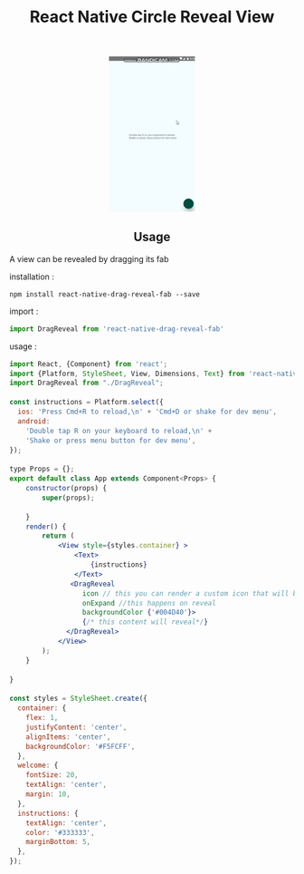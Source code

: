 <h1 align="center">
<br>
 React Native Circle Reveal View
 </br>
 <br>

</h1>
<p align="center">

 <img  src="https://raw.githubusercontent.com/lvlrSajjad/react-native-drag-reveal-fab/master/gif.gif" width="30%">
</p>
<h2 align="center">Usage</h2>

A view can be revealed by dragging its fab

installation :  
 ```
 npm install react-native-drag-reveal-fab --save
```
import :
```jsx harmony
import DragReveal from 'react-native-drag-reveal-fab'
```
usage :
```jsx harmony
import React, {Component} from 'react';
import {Platform, StyleSheet, View, Dimensions, Text} from 'react-native';
import DragReveal from "./DragReveal";

const instructions = Platform.select({
  ios: 'Press Cmd+R to reload,\n' + 'Cmd+D or shake for dev menu',
  android:
    'Double tap R on your keyboard to reload,\n' +
    'Shake or press menu button for dev menu',
});

type Props = {};
export default class App extends Component<Props> {
    constructor(props) {
        super(props);

    }
    render() {
        return (
            <View style={styles.container} >
                <Text>
                    {instructions}
                </Text>
               <DragReveal
                  icon // this you can render a custom icon that will be shown when fab minimized
                  onExpand //this happens on reveal
                  backgroundColor {'#004D40'}>
                  {/* this content will reveal*/}
              </DragReveal>
            </View>
        );
    }

}

const styles = StyleSheet.create({
  container: {
    flex: 1,
    justifyContent: 'center',
    alignItems: 'center',
    backgroundColor: '#F5FCFF',
  },
  welcome: {
    fontSize: 20,
    textAlign: 'center',
    margin: 10,
  },
  instructions: {
    textAlign: 'center',
    color: '#333333',
    marginBottom: 5,
  },
});

```



